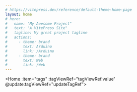 ```yaml
---
# https://vitepress.dev/reference/default-theme-home-page
layout: home
# hero:
#   name: "My Awesome Project"
#   text: "A VitePress Site"
#   tagline: My great project tagline
#   actions:
#     - theme: brand
#       text: Arduino
#       link: /Arduino
#     - theme: brand
#       text: Web
#       link: /Web
---
```


<script setup>
  import {ref} from 'vue'
  import Home from './components/Home.vue'
 import {data as d}  from './.vitepress/post.data.js'
 import TagView from './components/TagView.vue'
 const tags = []
  d.forEach((item)=>{
    if(!tags.includes(item.tag)){
      tags.push(item.tag)
    }
 })
 const tagViewRef = ref('home')
 console.log(d);

 const updateTagRef = (newTag) => {
   tagViewRef.value = newTag;
 }
</script>

<Home :item="tags" :tagViewRef="tagViewRef.value" @update:tagViewRef="updateTagRef">
  <TagView :triggerRef="tagViewRef" :items='d' />
</Home>
